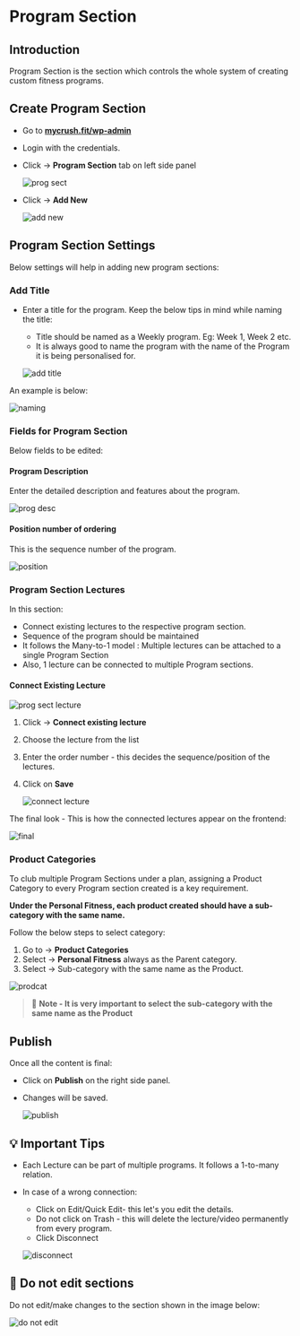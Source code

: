 #   **Program Section**

##  **Introduction**

Program Section is the section which controls the whole system of creating custom fitness programs.

## **Create Program Section**

*   Go to <a href="https://www.mycrush.fit/wp-admin" target="_blank">**mycrush.fit/wp-admin**</a>
*   Login with the credentials.
*   Click -> **Program Section** tab on left side panel

    ![prog sect](../images\Program-Section\progsect.jpg)

*   Click -> **Add New**

    ![add new](../images/Program-Section/addnew.jpg)

##  **Program Section Settings**

Below settings will help in adding new program sections:

### **Add Title**

*   Enter a title for the program. Keep the below tips in mind while naming the title:

    -   Title should be named as a Weekly program. Eg: Week 1, Week 2 etc.
    -   It is always good to name the program with the name of the Program it is being personalised for.

    ![add title](../images/Program-Section/addtitle.jpg)

An example is below:

![naming](../images\Program-Section\naming.jpg)

### **Fields for Program Section**

Below fields to be edited:

####    **Program Description**

Enter the detailed description and features about the program.

![prog desc](../images/Program-Section/progdesc.jpg)

####    **Position number of ordering**

This is the sequence number of the program.

![position](../images/Program-Section/positionorder.jpg)

### **Program Section Lectures**

In this section:

-   Connect existing lectures to the respective program section.
-   Sequence of the program should be maintained
-   It follows the Many-to-1 model : Multiple lectures can be attached to a single Program Section
-   Also, 1 lecture can be connected to multiple Program sections.

####    **Connect Existing Lecture**

![prog sect lecture](../images/Program-Section/progsectlect.jpg)

1. Click -> **Connect existing lecture**
2. Choose the lecture from the list
3. Enter the order number - this decides the sequence/position of the lectures. 
4. Click on **Save**

    ![connect lecture](../images/Program-Section/selectlecture.jpg)

The final look - This is how the connected lectures appear on the frontend:

![final](../images\Program-Section\final.jpg)

### **Product Categories**

To club multiple Program Sections under a plan, assigning a Product Category to every Program section created is a key requirement.

**Under the Personal Fitness, each product created should have a sub-category with the same name.**

Follow the below steps to select category:

1.  Go to -> **Product Categories**
2.  Select -> **Personal Fitness** always as the Parent category.
3.  Select -> Sub-category with the same name as the Product.

![prodcat](../images\Program-Section\prodcat.jpg)

>   :memo: **Note - It is very important to select the sub-category with the same name as the Product**

## **Publish**

Once all the content is final:

-   Click on **Publish** on the right side panel.
-   Changes will be saved.

    ![publish](../images/Program-Section/publish.jpg)


## :bulb: **Important Tips**

-   Each Lecture can be part of multiple programs. It follows a 1-to-many relation.
-   In case of a wrong connection:

    - Click on Edit/Quick Edit- this let's you edit the details.
    - Do not click on Trash - this will delete the lecture/video permanently from every program.
    - Click Disconnect

    ![disconnect](../images/Program-Section/disconnect.jpg)

##  :no_entry_sign: **Do not edit sections**

Do not edit/make changes to the section shown in the image below:

![do not edit](../images/Program-Section/donotedit.jpg)



